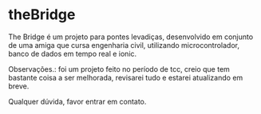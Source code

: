 # theBridge

The Bridge é um projeto para pontes levadiças, desenvolvido em conjunto de uma amiga que cursa engenharia civil, utilizando microcontrolador, banco de dados em tempo real e ionic.

Observações.: foi um projeto feito no período de tcc, creio que tem bastante coisa a ser melhorada, revisarei tudo e estarei atualizando em breve.

Qualquer dúvida, favor entrar em contato.
